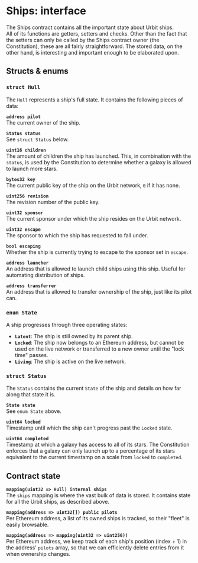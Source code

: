 
# Ships: interface

The Ships contract contains all the important state about Urbit ships.  
All of its functions are getters, setters and checks. Other than the fact that the setters can only be called by the Ships contract owner (the Constitution), these are all fairly straightforward. The stored data, on the other hand, is interesting and important enough to be elaborated upon.

## Structs & enums

### `struct Hull`

The `Hull` represents a ship's full state. It contains the following pieces of data:

**`address pilot`**  
The current owner of the ship.

**`Status status`**  
See `struct Status` below.

**`uint16 children`**  
The amount of children the ship has launched. This, in combination with the `status`, is used by the Constitution to determine whether a galaxy is allowed to launch more stars.

**`bytes32 key`**  
The current public key of the ship on the Urbit network, `0` if it has none.

**`uint256 revision`**  
The revision number of the public key.

**`uint32 sponsor`**  
The current sponsor under which the ship resides on the Urbit network.

**`uint32 escape`**  
The sponsor to which the ship has requested to fall under.

**`bool escaping`**  
Whether the ship is currently trying to escape to the sponsor set in `escape`.

**`address launcher`**  
An address that is allowed to launch child ships using this ship. Useful for automating distribution of ships.

**`address transferrer`**  
An address that is allowed to transfer ownership of the ship, just like its pilot can.

### `enum State`

A ship progresses through three operating states:

- **`Latent`**: The ship is still owned by its parent ship.
- **`Locked`**: The ship now belongs to an Ethereum address, but cannot be used on the live network or transferred to a new owner until the "lock time" passes.
- **`Living`**: The ship is active on the live network.

### `struct Status`

The `Status` contains the current `State` of the ship and details on how far along that state it is.

**`State state`**  
See `enum State` above.

**`uint64 locked`**  
Timestamp until which the ship can't progress past the `Locked` state.

**`uint64 completed`**  
Timestamp at which a galaxy has access to all of its stars. The Constitution enforces that a galaxy can only launch up to a percentage of its stars equivalent to the current timestamp on a scale from `locked` to `completed`.

## Contract state

**`mapping(uint32 => Hull) internal ships`**  
The `ships` mapping is where the vast bulk of data is stored. It contains state for all the Urbit ships, as described above.

**`mapping(address => uint32[]) public pilots`**  
Per Ethereum address, a list of its owned ships is tracked, so their "fleet" is easily browsable.

**`mapping(address => mapping(uint32 => uint256))`**  
Per Ethereum address, we keep track of each ship's position (index + 1) in the address' `pilots` array, so that we can efficiently delete entries from it when ownership changes.
